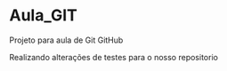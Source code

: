 # Aula_GIT

 Projeto para aula de Git GitHub

 Realizando alterações de testes para o nosso repositorio 
